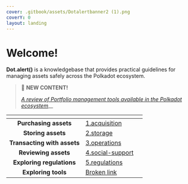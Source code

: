 ```yaml
---
cover: .gitbook/assets/Dotalertbanner2 (1).png
coverY: 0
layout: landing
---
```


# Welcome!

**Dot.alert()** is a knowledgebase that provides practical guidelines for managing assets safely across the Polkadot ecosystem.



> 📢 **NEW CONTENT!**
>
> [_A review of Portfolio management tools available in the Polkadot ecosystem_](content/3.operations/swapping/portfolio-management.md)__



<table data-card-size="large" data-view="cards"><thead><tr><th align="center"></th><th data-hidden data-card-target data-type="content-ref"></th><th data-hidden data-card-cover data-type="files"></th></tr></thead><tbody><tr><td align="center"><strong>Purchasing assets</strong></td><td><a href="content/1.acquisition/">1.acquisition</a></td><td></td></tr><tr><td align="center"><strong>Storing assets</strong></td><td><a href="content/2.storage/">2.storage</a></td><td></td></tr><tr><td align="center"><strong>Transacting with assets</strong></td><td><a href="content/3.operations/">3.operations</a></td><td></td></tr><tr><td align="center"> <strong>Reviewing assets</strong></td><td><a href="content/4.social-support/">4.social-support</a></td><td></td></tr><tr><td align="center"><strong>Exploring regulations</strong></td><td><a href="content/5.regulations/">5.regulations</a></td><td></td></tr><tr><td align="center"><strong>Exploring tools</strong></td><td><a href="broken-reference">Broken link</a></td><td></td></tr></tbody></table>


